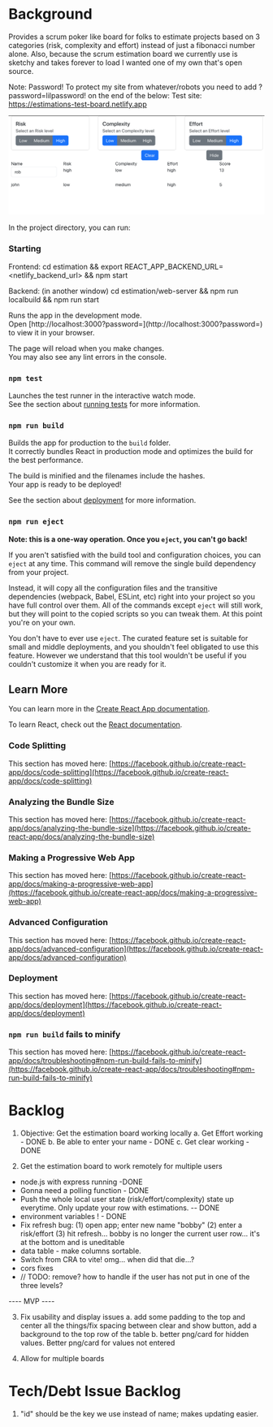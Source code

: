 # Background

Provides a scrum poker like board for folks to estimate projects based on 3 categories (risk, complexity and effort) instead of just a fibonacci number alone. Also, because the scrum estimation board we currently use is sketchy and takes forever to load I wanted one of my own that's open source.

Note: Password! To protect my site from whatever/robots you need to add ?password=lilpassword! on the end of the below:
Test site: https://estimations-test-board.netlify.app

![Estimation Board](image.png)


In the project directory, you can run:

### Starting

Frontend:
cd estimation && export REACT_APP_BACKEND_URL=<netlify_backend_url> && npm start 

Backend: (in another window)
cd estimation/web-server && npm run localbuild && npm run start

Runs the app in the development mode.\
Open [http://localhost:3000?password=<SEE ABOVE>](http://localhost:3000?password=<SEE ABOVE>) to view it in your browser.

The page will reload when you make changes.\
You may also see any lint errors in the console.

### `npm test`

Launches the test runner in the interactive watch mode.\
See the section about [running tests](https://facebook.github.io/create-react-app/docs/running-tests) for more information.

### `npm run build`

Builds the app for production to the `build` folder.\
It correctly bundles React in production mode and optimizes the build for the best performance.

The build is minified and the filenames include the hashes.\
Your app is ready to be deployed!

See the section about [deployment](https://facebook.github.io/create-react-app/docs/deployment) for more information.

### `npm run eject`

**Note: this is a one-way operation. Once you `eject`, you can't go back!**

If you aren't satisfied with the build tool and configuration choices, you can `eject` at any time. This command will remove the single build dependency from your project.

Instead, it will copy all the configuration files and the transitive dependencies (webpack, Babel, ESLint, etc) right into your project so you have full control over them. All of the commands except `eject` will still work, but they will point to the copied scripts so you can tweak them. At this point you're on your own.

You don't have to ever use `eject`. The curated feature set is suitable for small and middle deployments, and you shouldn't feel obligated to use this feature. However we understand that this tool wouldn't be useful if you couldn't customize it when you are ready for it.

## Learn More

You can learn more in the [Create React App documentation](https://facebook.github.io/create-react-app/docs/getting-started).

To learn React, check out the [React documentation](https://reactjs.org/).

### Code Splitting

This section has moved here: [https://facebook.github.io/create-react-app/docs/code-splitting](https://facebook.github.io/create-react-app/docs/code-splitting)

### Analyzing the Bundle Size

This section has moved here: [https://facebook.github.io/create-react-app/docs/analyzing-the-bundle-size](https://facebook.github.io/create-react-app/docs/analyzing-the-bundle-size)

### Making a Progressive Web App

This section has moved here: [https://facebook.github.io/create-react-app/docs/making-a-progressive-web-app](https://facebook.github.io/create-react-app/docs/making-a-progressive-web-app)

### Advanced Configuration

This section has moved here: [https://facebook.github.io/create-react-app/docs/advanced-configuration](https://facebook.github.io/create-react-app/docs/advanced-configuration)

### Deployment

This section has moved here: [https://facebook.github.io/create-react-app/docs/deployment](https://facebook.github.io/create-react-app/docs/deployment)

### `npm run build` fails to minify

This section has moved here: [https://facebook.github.io/create-react-app/docs/troubleshooting#npm-run-build-fails-to-minify](https://facebook.github.io/create-react-app/docs/troubleshooting#npm-run-build-fails-to-minify)


# Backlog
1. Objective: Get the estimation board working locally
a. Get Effort working - DONE 
b. Be able to enter your name - DONE
c. Get clear working  - DONE 

2. Get the estimation board to work remotely for multiple users
- node.js with express running -DONE
- Gonna need a polling function - DONE
- Push the whole local user state (risk/effort/complexity) state up everytime. Only update your row with estimations. -- DONE 
- environment variables ! - DONE
- Fix refresh bug: (1) open app; enter new name "bobby" (2) enter a risk/effort (3) hit refresh... bobby is no longer the current user row... it's at the bottom and is uneditable
- data table - make columns sortable.
- Switch from CRA to vite! omg... when did that die...?
- cors fixes
- // TODO: remove? how to handle if the user has not put in one of the three levels?

---- MVP ----

3. Fix usability and display issues
a. add some padding to the top and center all the things/fix spacing between clear and show button, add a background to the top row of the table
b. better png/card for hidden values. Better png/card for values not entered


4. Allow for multiple boards


# Tech/Debt Issue Backlog
1. "id" should be the key we use instead of name; makes updating easier.